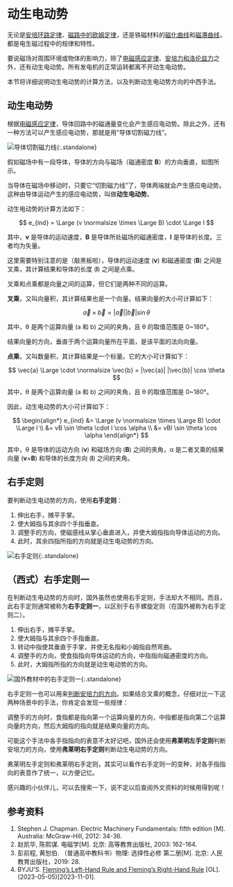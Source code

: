 # 动生电动势

无论是[安培环路定律]、[磁路中的欧姆定律]，还是铁磁材料的[磁化曲线]和[磁滞曲线]，都是电生磁过程中的规律和特性。

要说磁场对周围环境或物体的影响力，除了[电磁感应定律]、[安培力和洛伦兹力][安培力]之外，还有动生电动势。所有发电机的正常运转都离不开动生电动势。

本节将详细说明动生电动势的计算方法，以及判断动生电动势方向的中西手法。


## 动生电动势

根据[电磁感应定律]，导体回路中的磁通量变化会产生感应电动势。除此之外，还有一种方法可以产生感应电动势，那就是用“导体切割磁力线”。

![导体切割磁力线](https://pic4.zhimg.com/80/v2-2306b35febdb822021037e945e451d9b_720w.webp "导体切割磁力线"){:.standalone}

假如磁场中有一段导体，导体的方向与磁场（磁通密度 **B**）的方向垂直，如图所示。

当导体在磁场中移动时，只要它“切割磁力线”了，导体两端就会产生感应电动势。这种由导体运动产生的感应电动势，叫做**动生电动势**。

动生电动势的计算方法如下：

$$
e_{ind} = \Large (v \normalsize \times \Large B) \cdot \Large l
$$

其中，**v** 是导体的运动速度，**B** 是导体所处磁场的磁通密度，**l** 是导体的长度。三者均为矢量。

这里需要特别注意的是（敲黑板啦），导体的运动速度 (**v**) 和磁通密度  (**B**) 之间是叉乘，其计算结果和导体的长度 (**l**) 之间是点乘。

叉乘和点乘都是向量之间的运算，但它们是两种不同的运算。

**叉乘**，又叫向量积，其计算结果也是一个向量。结果向量的大小可计算如下：

$$
\vec{a} \times \vec{b} = |\vec{a}| |\vec{b}| \sin \theta
$$

其中，θ 是两个运算向量 (a 和 b) 之间的夹角，且 θ 的取值范围是 0~180°。

结果向量的方向，垂直于两个运算向量所在平面，是该平面的法向向量。

**点乘**，又叫数量积，其计算结果是一个标量。它的大小可计算如下：

$$
\vec{a} \Large \cdot \normalsize \vec{b} = |\vec{a}| |\vec{b}| \cos \theta
$$

其中，θ 是两个运算向量 (a 和 b) 之间的夹角，且 θ 的取值范围是 0~180°。

因此，动生电动势的大小可计算如下：

$$
\begin{align*}
  e_{ind} &= \Large (v \normalsize \times \Large B) \cdot \Large l \\
          &= vB \sin \theta \cdot l \cos \alpha \\
          &= vBl \sin \theta \cos \alpha
\end{align*}
$$

其中，θ 是导体的运动方向 (**v**) 和磁场方向 (**B**) 之间的夹角，α 是二者叉乘的结果向量 (**v**×**B**) 和导体的长度方向 (**l**) 之间的夹角。

## 右手定则

要判断动生电动势的方向，使用**右手定则**：

1. 伸出右手，摊平手掌。
2. 使大姆指与其余四个手指垂直。
3. 调整手的方向，使磁感线从掌心垂直进入，并使大姆指指向导体运动的方向。
4. 此时，其余四指所指的方向就是动生电动势的方向。

![右手定则](https://pic3.zhimg.com/80/v2-ef1b1904a9d78f4de2dbffc06cd2e682_720w.webp "右手定则"){:.standalone}

## （西式）右手定则一

在判断动生电动势的方向时，国外虽然也使用右手定则，手法却大不相同。而且，此右手定则通常被称为**右手定则一**，以区别于右手螺旋定则（在国外被称为右手定则二）。

1. 伸出右手，摊平手掌。
2. 使大姆指与其余四个手指垂直。
3. 转动中指使其垂直于手掌，并使无名指和小姆指自然弯曲。
4. 调整手的方向，使食指指向导体运动的方向，中指指向磁通密度的方向。
5. 此时，大姆指所指的方向就是动生电动势的方向。

![国外教材中的右手定则一](https://pic1.zhimg.com/80/v2-1287a497ef28df68741ded21ff8e0f1c_720w.webp "国外教材中的右手定则一"){:.standalone}

右手定则一也可以用来[判断安培力的方向][安培力]。如果结合叉乘的概念，仔细对比一下这两种场景中的手法，你肯定会发现一些规律：

调整手的方向时，食指都是指向第一个运算向量的方向，中指都是指向第二个运算向量的方向，然后大姆指的指向就是结果向量的方向。

可能这个手法中各手指指向的表意不太好记吧，国外还会使用**弗莱明左手定则**判断安培力的方向，使用**弗莱明右手定则**判断动生电动势的方向。

弗莱明左手定则和弗莱明右手定则，其实可以看作右手定则一的变种，对各手指指向的表意作了统一，以方便记忆。

感兴趣的小伙伴儿，可以去搜索一下，说不定以后查阅外文资料的时候用得到呢！

## 参考资料

1. Stephen J. Chapman. Electric Machinery Fundamentals: fifth edition \[M]. Australia: McGraw-Hill, 2012: 34-36.
2. 赵凯华, 陈熙谋. 电磁学\[M]. 北京: 高等教育出版社, 2003: 162-164.
3. 彭前程, 黄恕伯. （普通高中教科书）物理: 选择性必修 第二册\[M]. 北京: 人民教育出版社，2019: 28.
4. BYJU'S. [Fleming’s Left-Hand Rule and Fleming’s Right-Hand Rule](https://byjus.com/physics/flemings-left-hand-rule-and-right-hand-rule/) \[OL]. (2023-05-05)\[2023-11-01].


<!-- link definition -->
[安培力]: induced-force.md

[电磁感应定律]: faradays-law.md

[安培环路定律]: amperes-law.md

[磁路中的欧姆定律]: ohms-law-in-magnetic-circuit.md

[磁化曲线]: magnetization-curve.md

[磁滞曲线]: hysteresis-loop.md

